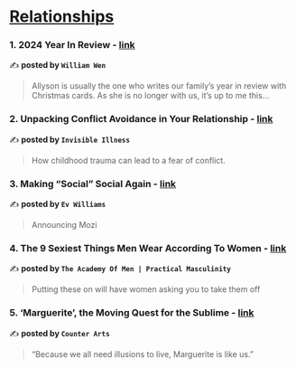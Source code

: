 
<h1><a href=https://medium.com/tag/relationships/recommended target="_blank" rel="noopener noreferrer">Relationships</a></h1>
<h3>1. 2024 Year In Review - <a href="https://medium.com/@wilwen/2024-year-in-review-776f5cfc6697" target="_blank" rel="noopener noreferrer">link</a></h3>

✍️ **posted by `William Wen`**

<blockquote>Allyson is usually the one who writes our family’s year in review with Christmas cards. As she is no longer with us, it’s up to me this…</blockquote>

<h3>2. Unpacking Conflict Avoidance in Your Relationship - <a href="https://medium.com/invisible-illness/unpacking-conflict-avoidance-in-your-relationship-67b0c09e3547" target="_blank" rel="noopener noreferrer">link</a></h3>

✍️ **posted by `Invisible Illness`**

<blockquote>How childhood trauma can lead to a fear of conflict.</blockquote>

<h3>3. Making “Social” Social Again - <a href="https://medium.com/@ev/making-social-social-again-0126fa5c6ce8" target="_blank" rel="noopener noreferrer">link</a></h3>

✍️ **posted by `Ev Williams`**

<blockquote>Announcing Mozi</blockquote>

<h3>4. The 9 Sexiest Things Men Wear According To Women - <a href="https://medium.com/@Theacademyofmen/the-9-sexiest-things-men-wear-according-to-women-3e5ca06eda1c" target="_blank" rel="noopener noreferrer">link</a></h3>

✍️ **posted by `The Academy Of Men | Practical Masculinity`**

<blockquote>Putting these on will have women asking you to take them off</blockquote>

<h3>5. ‘Marguerite’, the Moving Quest for the Sublime - <a href="https://medium.com/counterarts/movie-marguerite-quest-sublime-812c6edbc304" target="_blank" rel="noopener noreferrer">link</a></h3>

✍️ **posted by `Counter Arts`**

<blockquote>“Because we all need illusions to live, Marguerite is like us.”</blockquote>

